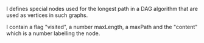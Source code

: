 I defines special nodes used for the longest path in a DAG algorithm that are used as vertices in such graphs.

I contain a flag "visited", a number maxLength, a maxPath and the "content" which is a number labelling the node.